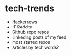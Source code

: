 # tech-trends

- Hackernews
- IT Reddits
- Github expo repos
- Linkeding posts of my feed
- most starred repos
- Articles by tech words?
